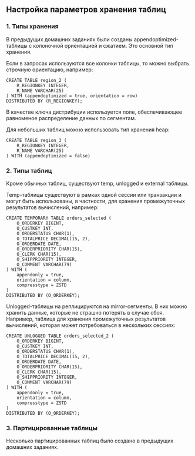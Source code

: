 ## Настройка параметров хранения таблиц ##

### 1. Типы хранения ###   

В предыдущих домашних заданиях были созданы appendoptimized-таблицы с колоночной ориентацией и сжатием. Это основной тип хранения.   
   
Если в запросах используются все колонки таблицы, то можно выбрать строчную ориентацию, например:   
```
CREATE TABLE region_2 (
    R_REGIONKEY INTEGER,
    R_NAME VARCHAR(25)
) WITH (appendoptimized = true, orientation = row) 
DISTRIBUTED BY (R_REGIONKEY);
```

В качестве ключа дистрибуции используется поле, обеспечивающее равноменое распределение данных по сегментам.

Для небольших таблиц можно использовать тип хранения heap:
```
CREATE TABLE region_3 (
    R_REGIONKEY INTEGER,
    R_NAME VARCHAR(25)
) WITH (appendoptimized = false)
```
   

### 2. Типы таблиц ### 

Кроме обычных таблиц, существуют temp, unlogged и external таблицы.   
   
Temp-таблицы существуют в рамках одной сессии или транзакции и могут быть использованы, в частности, для хранения промежуточных результатов вычислений, например:   
```
CREATE TEMPORARY TABLE orders_selected (
    O_ORDERKEY BIGINT,
    O_CUSTKEY INT,
    O_ORDERSTATUS CHAR(1),
    O_TOTALPRICE DECIMAL(15, 2),
    O_ORDERDATE DATE,
    O_ORDERPRIORITY CHAR(15),
    O_CLERK CHAR(15),
    O_SHIPPRIORITY INTEGER,
    O_COMMENT VARCHAR(79)
) WITH (
    appendonly = true,
    orientation = column,
    compresstype = ZSTD
) 
DISTRIBUTED BY (O_ORDERKEY);
```

Unlogged-таблицы на реплицируются на mirror-сегменты. В них можно хранить данные, которые не страшно потерять в случае сбоя.
Например, таблица для хранения промежуточных результатов вычислений, которая может потребоваться в нескольких сессиях:
```
CREATE UNLOGGED TABLE orders_selected_2 (
    O_ORDERKEY BIGINT,
    O_CUSTKEY INT,
    O_ORDERSTATUS CHAR(1),
    O_TOTALPRICE DECIMAL(15, 2),
    O_ORDERDATE DATE,
    O_ORDERPRIORITY CHAR(15),
    O_CLERK CHAR(15),
    O_SHIPPRIORITY INTEGER,
    O_COMMENT VARCHAR(79)
) WITH (
    appendonly = true,
    orientation = column,
    compresstype = ZSTD
) 
DISTRIBUTED BY (O_ORDERKEY);
```

### 3. Партицированные таблицы ###

Несколько партицированных таблиц было создано в предыдущих домашних заданиях.








